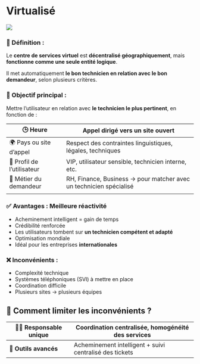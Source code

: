 # Virtualisé

![](../../../../media/Cours-Intro-ITIL4-V2-Virtualisé-image1.png)

### **📖 Définition :**

Le **centre de services virtuel** est **décentralisé géographiquement**, mais **fonctionne comme une seule entité logique**. 

Il met automatiquement **le bon technicien en relation avec le bon demandeur**, selon plusieurs critères.



### **🎯 Objectif principal :**

Mettre l’utilisateur en relation avec **le technicien le plus pertinent**, en fonction de :

| 🕒 Heure | Appel dirigé vers un site ouvert |
|--|--|
| 🌍 Pays ou site d’appel | Respect des contraintes linguistiques, légales, techniques |
| 🧑 Profil de l’utilisateur | VIP, utilisateur sensible, technicien interne, etc. |
| 💼 Métier du demandeur | RH, Finance, Business → pour matcher avec un technicien spécialisé |
|  |  |

### **✅ Avantages :** Meilleure réactivité 
- Acheminement intelligent = gain de temps
- Crédibilité renforcée
- Les utilisateurs tombent sur **un technicien compétent et adapté**
- Optimisation mondiale
- Idéal pour les entreprises **internationales**



### **❌ Inconvénients :** 
- Complexité technique
- Systèmes téléphoniques (SVI) à mettre en place
- Coordination difficile
- Plusieurs sites → plusieurs équipes

## **🧯 Comment limiter les inconvénients ?**

| 🧑‍💼 **Responsable unique** | Coordination centralisée, homogénéité des services |
|--|--|
| 🧰 **Outils avancés** | Acheminement intelligent + suivi centralisé des tickets |


